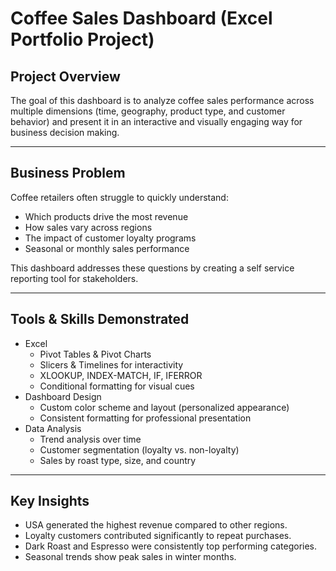# Coffee Sales Dashboard (Excel Portfolio Project)

## Project Overview  
The goal of this dashboard is to analyze coffee sales performance across multiple dimensions (time, geography, product type, and customer behavior) and present it in an interactive and visually engaging way for business decision making.  

---

## Business Problem  
Coffee retailers often struggle to quickly understand:  
- Which products drive the most revenue  
- How sales vary across regions  
- The impact of customer loyalty programs  
- Seasonal or monthly sales performance  

This dashboard addresses these questions by creating a self service reporting tool for stakeholders.  

---

## Tools & Skills Demonstrated  
- Excel  
  - Pivot Tables & Pivot Charts  
  - Slicers & Timelines for interactivity  
  - XLOOKUP, INDEX-MATCH, IF, IFERROR  
  - Conditional formatting for visual cues  
- Dashboard Design  
  - Custom color scheme and layout (personalized appearance)  
  - Consistent formatting for professional presentation  
- Data Analysis  
  - Trend analysis over time  
  - Customer segmentation (loyalty vs. non-loyalty)  
  - Sales by roast type, size, and country  

---

## Key Insights  
- USA generated the highest revenue compared to other regions.  
- Loyalty customers contributed significantly to repeat purchases.  
- Dark Roast and Espresso were consistently top performing categories.  
- Seasonal trends show peak sales in winter months.  
